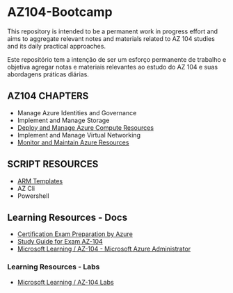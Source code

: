 # AZ104-Bootcamp

This repository is intended to be a permanent work in progress effort and aims to aggregate relevant notes and materials related to AZ 104 studies and its daily practical approaches.

Este repositório tem a intenção de ser um esforço permanente de trabalho e objetiva agregar notas e materiais relevantes ao estudo do AZ 104 e suas abordagens práticas diárias.

## AZ104 CHAPTERS

* Manage Azure Identities and Governance
* Implement and Manage Storage
* [Deploy and Manage Azure Compute Resources](deployAndManageAzureComputeResources.md)
* Implement and Manage Virtual Networking
* [Monitor and Maintain Azure Resources](monitorAndMaintainAzureResources.md)

## SCRIPT RESOURCES

* [ARM Templates](resources/armTemplates.md)
* AZ Cli
* Powershell

## Learning Resources - Docs

* [Certification Exam Preparation by Azure](https://learn.microsoft.com/en-us/credentials/certifications/azure-administrator/?practice-assessment-type=certification)
* [Study Guide for Exam AZ-104](https://learn.microsoft.com/en-us/credentials/certifications/resources/study-guides/az-104)
* [Microsoft Learning / AZ-104 - Microsoft Azure Administrator](https://github.com/MicrosoftLearning/AZ-104-MicrosoftAzureAdministrator)

### Learning Resources - Labs

* [Microsoft Learning / AZ-104 Labs](https://microsoftlearning.github.io/AZ-104-MicrosoftAzureAdministrator/)
